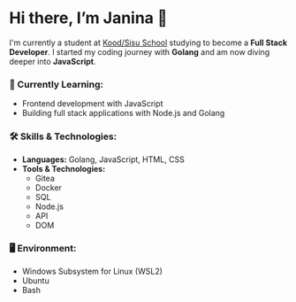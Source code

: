# Hi there, I’m Janina 👋
I'm currently a student at [Kood/Sisu School](https://koodsisu.fi/) studying to become a **Full Stack Developer**. I started my coding journey with **Golang** and am now diving deeper into **JavaScript**. 

### 🌱 Currently Learning:
- Frontend development with JavaScript 
- Building full stack applications with Node.js and Golang

### 🛠 Skills & Technologies:
- **Languages:** Golang, JavaScript, HTML, CSS
- **Tools & Technologies:**
  - Gitea
  - Docker
  - SQL
  - Node.js
  - API
  - DOM

### 🖥 Environment:
- Windows Subsystem for Linux (WSL2)
- Ubuntu
- Bash

<!---
CodeByJanina/CodeByJanina is a ✨ special ✨ repository because its `README.md` (this file) appears on your GitHub profile.
You can click the Preview link to take a look at your changes.
--->
